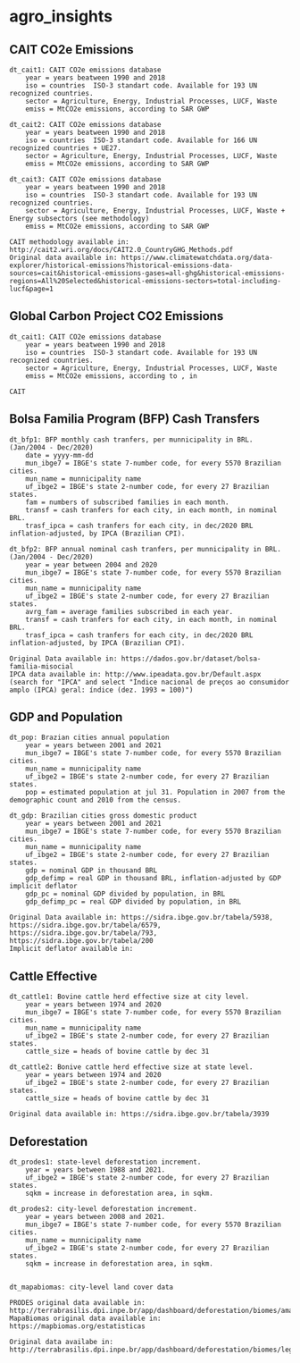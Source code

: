 # agro_insights

## CAIT CO2e Emissions
	dt_cait1: CAIT CO2e emissions database
		year = years beatween 1990 and 2018
		iso = countries  ISO-3 standart code. Available for 193 UN recognized countries.
		sector = Agriculture, Energy, Industrial Processes, LUCF, Waste
		emiss = MtCO2e emissions, according to SAR GWP
		
	dt_cait2: CAIT CO2e emissions database
		year = years beatween 1990 and 2018
		iso = countries  ISO-3 standart code. Available for 166 UN recognized countries + UE27.
		sector = Agriculture, Energy, Industrial Processes, LUCF, Waste
		emiss = MtCO2e emissions, according to SAR GWP
		
	dt_cait3: CAIT CO2e emissions database
		year = years beatween 1990 and 2018
		iso = countries  ISO-3 standart code. Available for 193 UN recognized countries.
		sector = Agriculture, Energy, Industrial Processes, LUCF, Waste + Energy subsectors (see methodology)
		emiss = MtCO2e emissions, according to SAR GWP
		
	CAIT methodology available in: http://cait2.wri.org/docs/CAIT2.0_CountryGHG_Methods.pdf
	Original data available in: https://www.climatewatchdata.org/data-explorer/historical-emissions?historical-emissions-data-sources=cait&historical-emissions-gases=all-ghg&historical-emissions-regions=All%20Selected&historical-emissions-sectors=total-including-lucf&page=1
	
## Global Carbon Project CO2 Emissions
	dt_cait1: CAIT CO2e emissions database
		year = years beatween 1990 and 2018
		iso = countries  ISO-3 standart code. Available for 193 UN recognized countries.
		sector = Agriculture, Energy, Industrial Processes, LUCF, Waste
		emiss = MtCO2e emissions, according to , in
		
	CAIT

## Bolsa Familia Program (BFP) Cash Transfers 
	dt_bfp1: BFP monthly cash tranfers, per munnicipality in BRL. (Jan/2004 - Dec/2020)
		date = yyyy-mm-dd
		mun_ibge7 = IBGE's state 7-number code, for every 5570 Brazilian cities.  
		mun_name = munnicipality name
		uf_ibge2 = IBGE's state 2-number code, for every 27 Brazilian states.
		fam = numbers of subscribed families in each month. 
		transf = cash tranfers for each city, in each month, in nominal BRL.
		trasf_ipca = cash tranfers for each city, in dec/2020 BRL inflation-adjusted, by IPCA (Brazilian CPI).
    
	dt_bfp2: BFP annual nominal cash tranfers, per munnicipality in BRL. (Jan/2004 - Dec/2020)
		year = year between 2004 and 2020
		mun_ibge7 = IBGE's state 7-number code, for every 5570 Brazilian cities.  
		mun_name = munnicipality name
		uf_ibge2 = IBGE's state 2-number code, for every 27 Brazilian states.
		avrg_fam = average families subscribed in each year.
		transf = cash tranfers for each city, in each month, in nominal BRL.
		trasf_ipca = cash tranfers for each city, in dec/2020 BRL inflation-adjusted, by IPCA (Brazilian CPI).

	Original Data available in: https://dados.gov.br/dataset/bolsa-familia-misocial
	IPCA data available in: http://www.ipeadata.gov.br/Default.aspx (search for "IPCA" and select "Índice nacional de preços ao consumidor amplo (IPCA) geral: índice (dez. 1993 = 100)")

## GDP and Population
	dt_pop: Brazian cities annual population
		year = years between 2001 and 2021
		mun_ibge7 = IBGE's state 7-number code, for every 5570 Brazilian cities.  
		mun_name = munnicipality name
		uf_ibge2 = IBGE's state 2-number code, for every 27 Brazilian states.
		pop = estimated population at jul 31. Population in 2007 from the demographic count and 2010 from the census.
		
	dt_gdp: Brazilian cities gross domestic product
		year = years between 2001 and 2021
		mun_ibge7 = IBGE's state 7-number code, for every 5570 Brazilian cities.  
		mun_name = munnicipality name
		uf_ibge2 = IBGE's state 2-number code, for every 27 Brazilian states.
		gdp = nominal GDP in thousand BRL
		gdp_defimp = real GDP in thousand BRL, inflation-adjusted by GDP implicit deflator
		gdp_pc = nominal GDP divided by population, in BRL
		gdp_defimp_pc = real GDP divided by population, in BRL
		
	Original Data available in: https://sidra.ibge.gov.br/tabela/5938, https://sidra.ibge.gov.br/tabela/6579, https://sidra.ibge.gov.br/tabela/793, https://sidra.ibge.gov.br/tabela/200
	Implicit deflator available in: 

## Cattle Effective
	dt_cattle1: Bovine cattle herd effective size at city level.
		year = years between 1974 and 2020
		mun_ibge7 = IBGE's state 7-number code, for every 5570 Brazilian cities.  
		mun_name = munnicipality name
		uf_ibge2 = IBGE's state 2-number code, for every 27 Brazilian states.
		cattle_size = heads of bovine cattle by dec 31
      
	dt_cattle2: Bonive cattle herd effective size at state level.
		year = years between 1974 and 2020
		uf_ibge2 = IBGE's state 2-number code, for every 27 Brazilian states.
		cattle_size = heads of bovine cattle by dec 31
     
	Original data available in: https://sidra.ibge.gov.br/tabela/3939

## Deforestation
	dt_prodes1: state-level deforestation increment.
		year = years between 1988 and 2021.
		uf_ibge2 = IBGE's state 2-number code, for every 27 Brazilian states.
		sqkm = increase in deforestation area, in sqkm.
		
	dt_prodes2: city-level deforestation increment.
		year = years between 2008 and 2021.
		mun_ibge7 = IBGE's state 7-number code, for every 5570 Brazilian cities.  
		mun_name = munnicipality name
		uf_ibge2 = IBGE's state 2-number code, for every 27 Brazilian states.
		sqkm = increase in deforestation area, in sqkm.
		
		
	dt_mapabiomas: city-level land cover data
		
	PRODES original data available in: http://terrabrasilis.dpi.inpe.br/app/dashboard/deforestation/biomes/amazon/increments
	MapaBiomas original data available in: https://mapbiomas.org/estatisticas

	Original data availabe in: http://terrabrasilis.dpi.inpe.br/app/dashboard/deforestation/biomes/legal_amazon/rates
